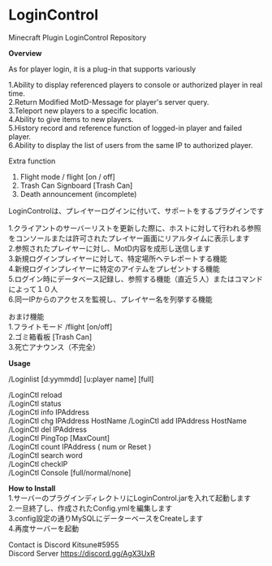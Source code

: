 # LoginControl
Minecraft Plugin LoginControl Repository  

**Overview**  

As for player login, it is a plug-in that supports variously  
  
1.Ability to display referenced players to console or authorized player in real time.  
2.Return Modified MotD-Message for player's server query.  
3.Teleport new players to a specific location.  
4.Ability to give items to new players.  
5.History record and reference function of logged-in player and failed player.  
6.Ability to display the list of users from the same IP to authorized player.  

Extra function
1. Flight mode / flight [on / off]
2. Trash Can Signboard [Trash Can]
3. Death announcement (incomplete)

  
LoginControlは、プレイヤーログインに付いて、サポートをするプラグインです  
  
1.クライアントのサーバーリストを更新した際に、ホストに対して行われる参照をコンソールまたは許可されたプレイヤー画面にリアルタイムに表示します  
2.参照されたプレイヤーに対し、MotD内容を成形し送信します  
3.新規ログインプレイヤーに対して、特定場所へテレポートする機能  
4.新規ログインプレイヤーに特定のアイテムをプレゼントする機能  
5.ログイン時にデータベース記録し、参照する機能（直近５人）またはコマンドによって１０人  
6.同一IPからのアクセスを監視し、プレイヤー名を列挙する機能  

おまけ機能  
1.フライトモード /flight [on/off]  
2.ゴミ箱看板    [Trash Can]  
3.死亡アナウンス（不完全）  

**Usage**  

/Loginlist [d:yymmdd] [u:player name] [full]  

/LoginCtl reload  
/LoginCtl status  
/LoginCtl info IPAddress  
/LoginCtl chg IPAddress HostName
/LoginCtl add IPAddress HostName  
/LoginCtl del IPAddress  
/LoginCtl PingTop [MaxCount]  
/LoginCtl count IPAddress ( num or Reset )  
/LoginCtl search word  
/LoginCtl checkIP  
/LoginCtl Console [full/normal/none]  

**How to Install**  
1.サーバーのプラグインディレクトリにLoginControl.jarを入れて起動します  
2.一旦終了し、作成されたConfig.ymlを編集します  
3.config設定の通りMySQLにデーターベースをCreateします  
4.再度サーバーを起動  
  
Contact is Discord Kitsune#5955  
Discord Server https://discord.gg/AgX3UxR  

